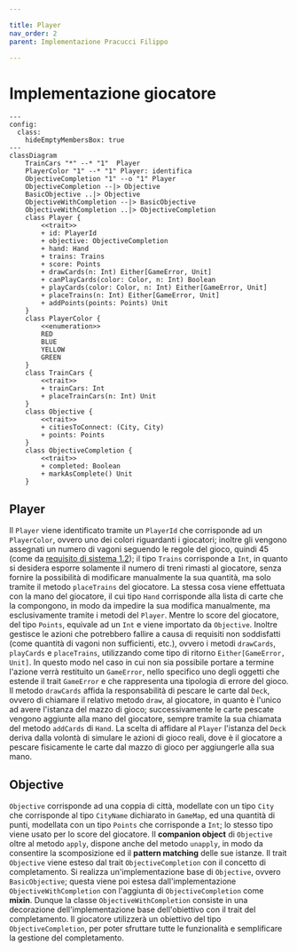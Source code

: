 ```yaml
---

title: Player
nav_order: 2
parent: Implementazione Pracucci Filippo

---
```


# Implementazione giocatore

```mermaid
---
config:
  class:
    hideEmptyMembersBox: true
---
classDiagram
    TrainCars "*" --* "1"  Player
    PlayerColor "1" --* "1" Player: identifica
    ObjectiveCompletion "1" --o "1" Player
    ObjectiveCompletion --|> Objective
    BasicObjective ..|> Objective
    ObjectiveWithCompletion --|> BasicObjective
    ObjectiveWithCompletion ..|> ObjectiveCompletion
    class Player {
        <<trait>>
        + id: PlayerId
        + objective: ObjectiveCompletion
        + hand: Hand
        + trains: Trains
        + score: Points
        + drawCards(n: Int) Either[GameError, Unit]
        + canPlayCards(color: Color, n: Int) Boolean
        + playCards(color: Color, n: Int) Either[GameError, Unit]
        + placeTrains(n: Int) Either[GameError, Unit]
        + addPoints(points: Points) Unit
    }
    class PlayerColor {
        <<enumeration>>
        RED
        BLUE
        YELLOW
        GREEN
    }
    class TrainCars {
        <<trait>>
        + trainCars: Int
        + placeTrainCars(n: Int) Unit
    }
    class Objective {
        <<trait>>
        + citiesToConnect: (City, City)
        + points: Points
    }
    class ObjectiveCompletion {
        <<trait>>
        + completed: Boolean
        + markAsComplete() Unit
    }
```

## Player

Il `Player` viene identificato tramite un `PlayerId` che corrisponde ad un `PlayerColor`, ovvero uno dei colori
riguardanti i giocatori; inoltre gli vengono assegnati un numero di vagoni seguendo le regole del gioco, quindi 45
(come da [requisito di sistema 1.2](../../requirement_specification.md#requisiti-di-sistema)); il tipo `Trains`
corrisponde a `Int`, in quanto si desidera esporre solamente il numero di treni rimasti al giocatore, senza fornire la
possibilità di modificare manualmente la sua quantità, ma solo tramite il metodo `placeTrains` del giocatore. La stessa
cosa viene effettuata con la mano del giocatore, il cui tipo `Hand` corrisponde alla lista di carte che la compongono,
in modo da impedire la sua modifica manualmente, ma esclusivamente tramite i metodi del `Player`. Mentre
lo score del giocatore, del tipo `Points`, equivale ad un `Int` e viene importato da `Objective`. Inoltre gestisce le
azioni che potrebbero fallire a causa di requisiti non soddisfatti (come quantità di vagoni non sufficienti, etc.),
ovvero i metodi `drawCards`, `playCards` e `placeTrains`, utilizzando come tipo di ritorno `Either[GameError, Unit]`.
In questo modo nel caso in cui non sia possibile portare a termine l'azione verrà restituito un `GameError`, nello
specifico uno degli oggetti che estende il trait `GameError` e che rappresenta una tipologia di errore del gioco. Il
metodo `drawCards` affida la responsabilità di pescare le carte dal `Deck`, ovvero di chiamare il relativo metodo
`draw`, al giocatore, in quanto è l'unico ad avere l'istanza del mazzo di gioco; successivamente le carte pescate
vengono aggiunte alla mano del giocatore, sempre tramite la sua chiamata del metodo `addCards` di `Hand`. La scelta di
affidare al `Player` l'istanza del `Deck` deriva dalla volontà di simulare le azioni di gioco reali, dove è il giocatore
a pescare fisicamente le carte dal mazzo di gioco per aggiungerle alla sua mano.

## Objective

`Objective` corrisponde ad una coppia di città, modellate con un tipo `City` che corrisponde al tipo `CityName`
dichiarato in `GameMap`, ed una quantità di punti, modellata con un tipo `Points` che corrisponde a `Int`; lo stesso
tipo viene usato per lo score del giocatore. Il **companion object** di `Objective` oltre al metodo
`apply`, dispone anche del metodo `unapply`, in modo da consentire la scomposizione ed il **pattern matching** delle
sue istanze. Il trait `Objective` viene esteso dal trait `ObjectiveCompletion` con il concetto di completamento.
Si realizza un'implementazione base di `Objective`, ovvero `BasicObjective`; questa viene poi estesa
dall'implementazione `ObjectiveWithCompletion` con l'aggiunta di `ObjectiveCompletion` come **mixin**. Dunque la classe
`ObjectiveWithCompletion` consiste in una decorazione dell'implementazione base dell'obiettivo con il trait del
completamento. Il giocatore utilizzerà un obiettivo del tipo `ObjectiveCompletion`, per poter sfruttare tutte le
funzionalità e semplificare la gestione del completamento.
